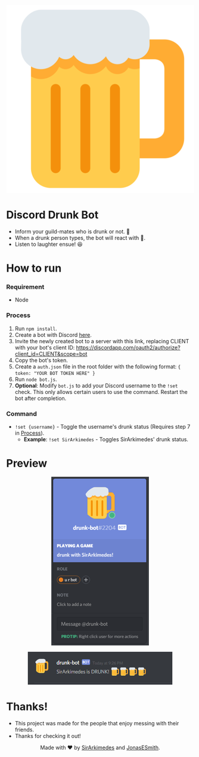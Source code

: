<p align="center">
  <img src="app icon.png" alt="icon">
</p>

# Discord Drunk Bot
* Inform your guild-mates who is drunk or not. :beers:
* When a drunk person types, the bot will react with :beer:.
* Listen to laughter ensue! :laughing:

# How to run
### Requirement
* Node

### Process
1. Run `npm install`.
2. Create a bot with Discord  [here](https://discordapp.com/developers/applications/me).
3. Invite the newly created bot to a server with this link, replacing CLIENT with your bot's client ID: https://discordapp.com/oauth2/authorize?client_id=CLIENT&scope=bot
4. Copy the bot's token.
5. Create a `auth.json` file in the root folder with the following format:
  ` {
      token: "YOUR BOT TOKEN HERE"
  } `
6. Run `node bot.js`.
7. **Optional**: Modify `bot.js` to add your Discord username to the `!set` check. This only allows certain users to use the command. Restart the bot after completion.

### Command
* `!set {username}` - Toggle the username's drunk status (Requires step 7 in [Process](https://github.com/SirArkimedes/discorddrunkbot#process)).
  * **Example**: `!set SirArkimedes` - Toggles SirArkimedes' drunk status.

# Preview
<p align="center">
  <img src="Screenshots/profile.png" alt="icon">
</p>

<p align="center">
  <img src="Screenshots/message.png" alt="icon">
</p>

# Thanks!
* This project was made for the people that enjoy messing with their friends.
* Thanks for checking it out!

<p align="center">
  Made with ❤️ by  <a href="https://github.com/SirArkimedes">SirArkimedes</a> and <a href="https://github.com/JonasESmith">JonasESmith</a>.
</p>
